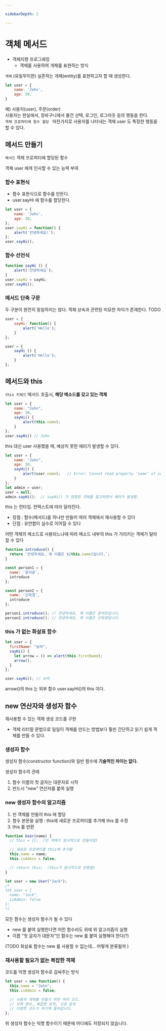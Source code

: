 ```yaml
---

sidebarDepth: 2

---
```


# 객체 메서드

- 객체지향 프로그래밍
    - 객체를 사용하여 개체를 표현하는 방식

`객체` (유일무이한) 실존하는 개체(entity)를 표현하고자 할 때 생성한다.
```javascript
let user = {    
    name: 'John',
    age: 30,
}
```
예) 사용자(user), 주문(order)  
사용자는 현실에서, 장바구니에서 물건 선택, 로그인, 로그아웃 등의 행동을 한다.  
`객체 프로퍼티에 함수 할당 ` 마찬가지로 사용자를 나타내는 객체 user 도 특정한 행동을 할 수 있다.
    
## 메서드 만들기
`메서드` 객체 프로퍼티에 할당된 함수

객체 user 에게 인사할 수 있는 능력 부여

### 함수 표현식
- 함수 표현식으로 함수를 만든다.
- user.sayHi 에 함수를 할당한다.
```javascript
let user = {
    name: 'John',
    age: 30,
};
user.sayHi = function() {
    alert('안녕하세요!');
};
user.sayHi();
```
### 함수 선언식
```javascript
function sayHi () {
    alert('안녕하세요');
}
user.sayHi = sayHi;
user.sayHi();
```


### 메서드 단축 구문
두 구분이 완전히 동일하지는 않다.
객체 상속과 관련된 미묘한 차이가 존재한다. TODO
```javascript
user = {
    sayHi: function() {
        alert('Hello');
    }
};
```
```javascript
user = {
    sayHi () {
        alert('Hello');
    }
};
```


## 메서드와 this

`this 키워드` 메서드 호출시, **해당 메소드를 갖고 있는 객체** 

```javascript
let user = {
    name: "John",
    age: 30,
    sayHi() {
        alert(this.name);
    }
};
user.sayHi() // John
```
this 대신 user 사용했을 때, 예상치 못한 에러가 발생할 수 있다.
```javascript
let user = {
    name: "John",
    age: 30,
    sayHi() {
        alert(user.name);   // Error: Cannot read property 'name' of null
    }
};
let admin = user;
user = null;
admin.sayHi();  // sayHi() 가 엉뚱한 객체를 참고하면서 에러가 발생함.
```

this 는 런타임. 컨텍스트에 따라 달라진다.
- 장점 : 함수(메서드)를 하나만 만들어 여러 객체에서 재사용할 수 있다  
- 단점 : 유연함이 실수로 이어질 수 있다

어떤 객체의 메소드로 사용되느냐에 따라 메소드 내부의 this 가 가리키는 객체가 달라질 수 있다
```javascript
function introduce() {
  return `안녕하세요, 제 이름은 ${this.name}입니다.`;
}

const person1 = {
  name: '윤아준',
  introduce
};

const person2 = {
  name: '신하경',
  introduce
};

person1.introduce(); // 안녕하세요, 제 이름은 운아준입니다.
person2.introduce(); // 안녕하세요, 제 이름은 신하경입니다.
```

### this 가 없는 화살표 함수
```javascript
let user = {
  firstName: "보라",
  sayHi() {
    let arrow = () => alert(this.firstName);
    arrow();
  }
};

user.sayHi(); // 보라
```
arrow()의 this 는 외부 함수 user.sayHi()의 this 이다.


## new 연산자와 생성자 함수

재사용할 수 있는 객체 생성 코드를 구현
- 객체 리터럴 문법으로 일일이 객체를 만드는 방법보다 훨씬 간단하고 읽기 쉽게 객체를 만들 수 있다.

### 생성자 함수
생성자 함수(constructor function)와 일반 함수에 **기술적인 차이는 없다.**

생성자 함수의 관례
1. 함수 이름의 첫 글자는 대문자로 시작
2. 반드시 "new" 연산자를 붙여 실행

### new 생성자 함수의 알고리즘
1. 빈 객체를 만들어 this 에 할당
2. 함수 본문을 실행 : this에 새로운 프로퍼티를 추가해 this 를 수정
3. this 를 반환

```javascript
function User(name) {
  // this = {};  (빈 객체가 암시적으로 만들어짐)

  // 새로운 프로퍼티를 this에 추가함
  this.name = name;
  this.isAdmin = false;

  // return this;  (this가 암시적으로 반환됨)
}

let user = new User("Jack");
/*
let user = {
  name: "Jack",
  isAdmin: false
};
*/
```

모든 함수는 생성자 함수가 될 수 있다
- new 를 붙여 실행한다면 어떤 함수라도 위에 위 알고리즘이 실행 
- 이름 "첫 글자가 대문자"인 함수는 new 를 붙여 실행해야 한다(?)

(TODO 화살표 함수는 new 를 사용할 수 없는데... 어떻게 분류될까 )

### 재사용할 필요가 없는 복잡한 객체
코드를 익명 생성자 함수로 감싸주는 방식

```javascript
let user = new function() {
  this.name = "John";
  this.isAdmin = false;

  // 사용자 객체를 만들기 위한 여러 코드.
  // 지역 변수, 복잡한 로직, 구문 등의
  // 다양한 코드가 여기에 들어갑니다.
};
```
위 생성자 함수는 익명 함수이기 때문에 어디에도 저장되지 않습니다. 


